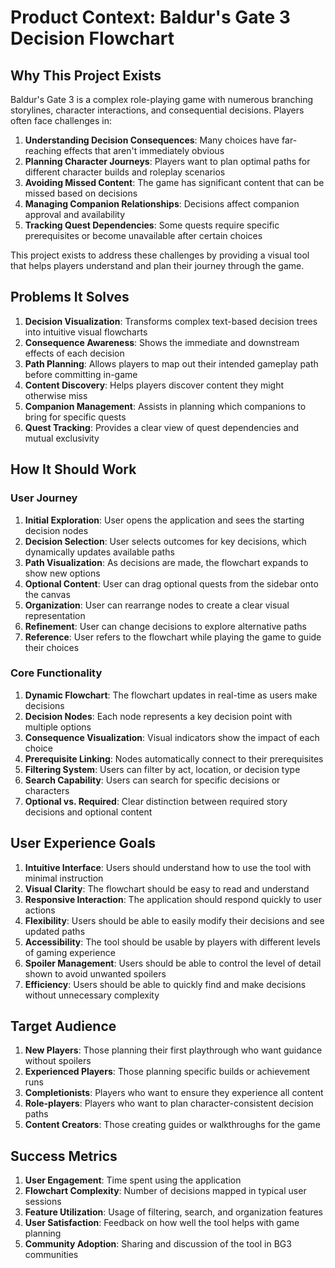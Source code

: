 # Product Context: Baldur's Gate 3 Decision Flowchart

## Why This Project Exists

Baldur's Gate 3 is a complex role-playing game with numerous branching storylines, character interactions, and consequential decisions. Players often face challenges in:

1. **Understanding Decision Consequences**: Many choices have far-reaching effects that aren't immediately obvious
2. **Planning Character Journeys**: Players want to plan optimal paths for different character builds and roleplay scenarios
3. **Avoiding Missed Content**: The game has significant content that can be missed based on decisions
4. **Managing Companion Relationships**: Decisions affect companion approval and availability
5. **Tracking Quest Dependencies**: Some quests require specific prerequisites or become unavailable after certain choices

This project exists to address these challenges by providing a visual tool that helps players understand and plan their journey through the game.

## Problems It Solves

1. **Decision Visualization**: Transforms complex text-based decision trees into intuitive visual flowcharts
2. **Consequence Awareness**: Shows the immediate and downstream effects of each decision
3. **Path Planning**: Allows players to map out their intended gameplay path before committing in-game
4. **Content Discovery**: Helps players discover content they might otherwise miss
5. **Companion Management**: Assists in planning which companions to bring for specific quests
6. **Quest Tracking**: Provides a clear view of quest dependencies and mutual exclusivity

## How It Should Work

### User Journey

1. **Initial Exploration**: User opens the application and sees the starting decision nodes
2. **Decision Selection**: User selects outcomes for key decisions, which dynamically updates available paths
3. **Path Visualization**: As decisions are made, the flowchart expands to show new options
4. **Optional Content**: User can drag optional quests from the sidebar onto the canvas
5. **Organization**: User can rearrange nodes to create a clear visual representation
6. **Refinement**: User can change decisions to explore alternative paths
7. **Reference**: User refers to the flowchart while playing the game to guide their choices

### Core Functionality

1. **Dynamic Flowchart**: The flowchart updates in real-time as users make decisions
2. **Decision Nodes**: Each node represents a key decision point with multiple options
3. **Consequence Visualization**: Visual indicators show the impact of each choice
4. **Prerequisite Linking**: Nodes automatically connect to their prerequisites
5. **Filtering System**: Users can filter by act, location, or decision type
6. **Search Capability**: Users can search for specific decisions or characters
7. **Optional vs. Required**: Clear distinction between required story decisions and optional content

## User Experience Goals

1. **Intuitive Interface**: Users should understand how to use the tool with minimal instruction
2. **Visual Clarity**: The flowchart should be easy to read and understand
3. **Responsive Interaction**: The application should respond quickly to user actions
4. **Flexibility**: Users should be able to easily modify their decisions and see updated paths
5. **Accessibility**: The tool should be usable by players with different levels of gaming experience
6. **Spoiler Management**: Users should be able to control the level of detail shown to avoid unwanted spoilers
7. **Efficiency**: Users should be able to quickly find and make decisions without unnecessary complexity

## Target Audience

1. **New Players**: Those planning their first playthrough who want guidance without spoilers
2. **Experienced Players**: Those planning specific builds or achievement runs
3. **Completionists**: Players who want to ensure they experience all content
4. **Role-players**: Players who want to plan character-consistent decision paths
5. **Content Creators**: Those creating guides or walkthroughs for the game

## Success Metrics

1. **User Engagement**: Time spent using the application
2. **Flowchart Complexity**: Number of decisions mapped in typical user sessions
3. **Feature Utilization**: Usage of filtering, search, and organization features
4. **User Satisfaction**: Feedback on how well the tool helps with game planning
5. **Community Adoption**: Sharing and discussion of the tool in BG3 communities
